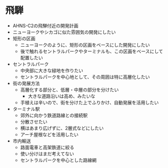 # 飛騨

- AHNS-C2の飛騨付近の開発計画
- ニューヨークやシカゴに似た雰囲気の開発にしたい
- 矩形の区画
  - ニューヨークのように、矩形の区画をベースにした開発にしたい
  - 後で触れるセントラルパークやターミナルも、この区画をベースにして配置したい
- セントラルパーク
  - 中央部に大きな緑地を作りたい
  - セントラルパークを中心地として、その周囲は特に高層化したい
- 街の発展方法
  - 高層化する部分と、低層・中層の部分を分けたい
    - 大きな道路沿いは高め、みたいな
  - 手植えは辛いので、街を分けた上でふりかけ、自動発展を活用したい
- ターミナル駅
  - 郊外に向かう鉄道路線との接続駅
  - 分散させたい
  - 横はあまり広げずに、2層式などにしたい
  - アーチ屋根などを活用したい
- 市内輸送
  - 路面電車と高架鉄道に絞る
  - 使い分けはまだ考えてない
  - セントラルパークを中心とした路線網

